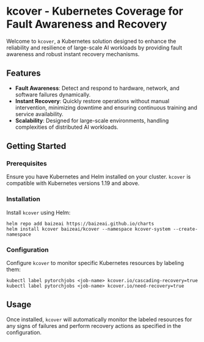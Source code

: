 # kcover - Kubernetes Coverage for Fault Awareness and Recovery

Welcome to `kcover`, a Kubernetes solution designed to enhance the reliability and resilience of large-scale AI workloads by providing fault awareness and robust instant recovery mechanisms.

## Features

- **Fault Awareness**: Detect and respond to hardware, network, and software failures dynamically.
- **Instant Recovery**: Quickly restore operations without manual intervention, minimizing downtime and ensuring continuous training and service availability.
- **Scalability**: Designed for large-scale environments, handling complexities of distributed AI workloads.

## Getting Started

### Prerequisites

Ensure you have Kubernetes and Helm installed on your cluster. `kcover` is compatible with Kubernetes versions 1.19 and above.

### Installation

Install `kcover` using Helm:

```shell
helm repo add baizeai https://baizeai.github.io/charts
helm install kcover baizeai/kcover --namespace kcover-system --create-namespace
```

### Configuration

Configure `kcover` to monitor specific Kubernetes resources by labeling them:

```shell
kubectl label pytorchjobs <job-name> kcover.io/cascading-recovery=true
kubectl label pytorchjobs <job-name> kcover.io/need-recovery=true
```

## Usage

Once installed, `kcover` will automatically monitor the labeled resources for any signs of failures and perform recovery actions as specified in the configuration.
